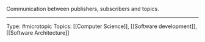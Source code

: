 Communication between publishers, subscribers and topics.
___
Type: #microtopic 
Topics: [[Computer Science]], [[Software development]], [[Software Architecture]]

